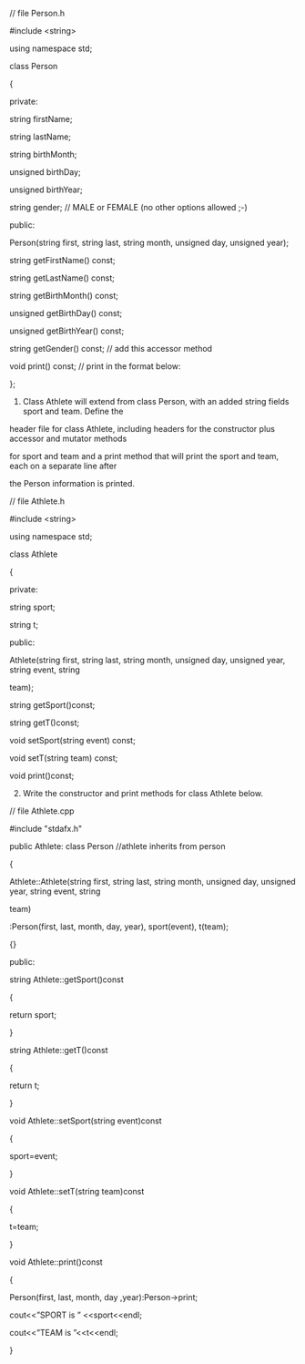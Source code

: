 // file Person.h

#include &lt;string&gt;

using namespace std;

class Person

{

private:

string firstName;

string lastName;

string birthMonth;

unsigned birthDay;

unsigned birthYear;

string gender; // MALE or FEMALE (no other options allowed ;-)

public:

Person(string first, string last, string month, unsigned day, unsigned year);

string getFirstName() const;

string getLastName() const;

string getBirthMonth() const;

unsigned getBirthDay() const;

unsigned getBirthYear() const;

string getGender() const; // add this accessor method

void print() const; // print in the format below:

};

1. Class Athlete will extend from class Person, with an added string fields sport and team. Define the

header file for class Athlete, including headers for the constructor plus accessor and mutator methods

for sport and team and a print method that will print the sport and team, each on a separate line after

the Person information is printed.

// file Athlete.h

#include &lt;string&gt;

using namespace std;

class Athlete

{

private:

string sport;

string t;

public:

Athlete(string first, string last, string month, unsigned day, unsigned year, string event, string

team);

string getSport()const;

string getT()const;

void setSport(string event) const;

void setT(string team) const;

void print()const;

2. Write the constructor and print methods for class Athlete below.

// file Athlete.cpp

#include &quot;stdafx.h&quot;

public Athlete: class Person //athlete inherits from person

{

Athlete::Athlete(string first, string last, string month, unsigned day, unsigned year, string event, string

team)

:Person(first, last, month, day, year), sport(event), t(team);

{}

public:

string Athlete::getSport()const

{

return sport;

}

string Athlete::getT()const

{

return t;

}

void Athlete::setSport(string event)const

{

sport=event;

}

void Athlete::setT(string team)const

{

t=team;

}

void Athlete::print()const

{

Person(first, last, month, day ,year):Person-&gt;print;

cout&lt;&lt;”SPORT is ” &lt;&lt;sport&lt;&lt;endl;

cout&lt;&lt;”TEAM is ”&lt;&lt;t&lt;&lt;endl;

}
